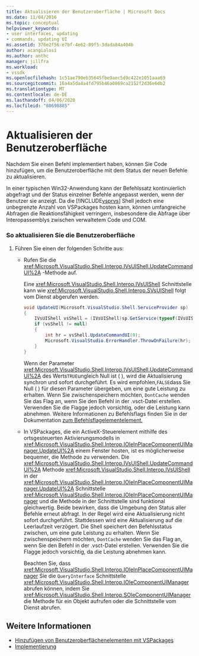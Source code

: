 ```yaml
---
title: Aktualisieren der Benutzeroberfläche | Microsoft Docs
ms.date: 11/04/2016
ms.topic: conceptual
helpviewer_keywords:
- user interfaces, updating
- commands, updating UI
ms.assetid: 376e2f56-e7bf-4e62-89f5-3dada84a404b
author: acangialosi
ms.author: anthc
manager: jillfra
ms.workload:
- vssdk
ms.openlocfilehash: 1c51ae790eb35645fbe9aec5d9c422e1051aaa69
ms.sourcegitcommit: 16a4a5da4a4fd795b46a0869ca2152f2d36e6db2
ms.translationtype: MT
ms.contentlocale: de-DE
ms.lasthandoff: 04/06/2020
ms.locfileid: "80698885"
---
```

# <a name="updating-the-user-interface"></a>Aktualisieren der Benutzeroberfläche
Nachdem Sie einen Befehl implementiert haben, können Sie Code hinzufügen, um die Benutzeroberfläche mit dem Status der neuen Befehle zu aktualisieren.

 In einer typischen Win32-Anwendung kann der Befehlssatz kontinuierlich abgefragt und der Status einzelner Befehle angepasst werden, wenn der Benutzer sie anzeigt. Da die [!INCLUDE[vsprvs](../code-quality/includes/vsprvs_md.md)] Shell jedoch eine unbegrenzte Anzahl von VSPackages hosten kann, können umfangreiche Abfragen die Reaktionsfähigkeit verringern, insbesondere die Abfrage über Interopassemblys zwischen verwaltetem Code und COM.

### <a name="to-update-the-ui"></a>So aktualisieren Sie die Benutzeroberfläche

1. Führen Sie einen der folgenden Schritte aus:

    - Rufen Sie die <xref:Microsoft.VisualStudio.Shell.Interop.IVsUIShell.UpdateCommandUI%2A> -Methode auf.

         Eine <xref:Microsoft.VisualStudio.Shell.Interop.IVsUIShell> Schnittstelle kann wie <xref:Microsoft.VisualStudio.Shell.Interop.SVsUIShell> folgt vom Dienst abgerufen werden.

        ```csharp
        void UpdateUI(Microsoft.VisualStudio.Shell.ServiceProvider sp)
        {
            IVsUIShell vsShell = (IVsUIShell)sp.GetService(typeof(IVsUIShell));
            if (vsShell != null)
            {
                int hr = vsShell.UpdateCommandUI(0);
                Microsoft.VisualStudio.ErrorHandler.ThrowOnFailure(hr);
            }
        }

        ```

         Wenn der Parameter <xref:Microsoft.VisualStudio.Shell.Interop.IVsUIShell.UpdateCommandUI%2A> des Werts`TRUE`ungleich Null ist ( ), wird die Aktualisierung synchron und sofort durchgeführt. Es wird empfohlen,`FALSE`dass Sie Null ( ) für diesen Parameter übergeben, um eine gute Leistung zu erhalten. Wenn Sie zwischenspeichern möchten, `DontCache` wenden Sie das Flag an, wenn Sie den Befehl in der .vsct-Datei erstellen. Verwenden Sie die Flagge jedoch vorsichtig, oder die Leistung kann abnehmen. Weitere Informationen zu Befehlsflags finden Sie in der Dokumentation [zum Befehlsflagelementelement.](../extensibility/command-flag-element.md)

    - In VSPackages, die ein ActiveX-Steuerelement mithilfe des ortsgesteuerten Aktivierungsmodells in <xref:Microsoft.VisualStudio.Shell.Interop.IOleInPlaceComponentUIManager.UpdateUI%2A> einem Fenster hosten, ist es möglicherweise bequemer, die Methode zu verwenden. Die <xref:Microsoft.VisualStudio.Shell.Interop.IVsUIShell.UpdateCommandUI%2A> Methode <xref:Microsoft.VisualStudio.Shell.Interop.IVsUIShell> in der <xref:Microsoft.VisualStudio.Shell.Interop.IOleInPlaceComponentUIManager.UpdateUI%2A> Schnittstelle <xref:Microsoft.VisualStudio.Shell.Interop.IOleInPlaceComponentUIManager> und die Methode in der Schnittstelle sind funktional gleichwertig. Beide bewirken, dass die Umgebung den Status aller Befehle erneut abfragt. In der Regel wird eine Aktualisierung nicht sofort durchgeführt. Stattdessen wird eine Aktualisierung auf die Leerlaufzeit verzögert. Die Shell speichert den Befehlsstatus zwischen, um eine gute Leistung zu erhalten. Wenn Sie zwischenspeichern möchten, `DontCache` wenden Sie das Flag an, wenn Sie den Befehl in der .vsct-Datei erstellen. Verwenden Sie die Flagge jedoch vorsichtig, da die Leistung abnehmen kann.

         Beachten Sie, dass <xref:Microsoft.VisualStudio.Shell.Interop.IOleInPlaceComponentUIManager> Sie die `QueryInterface` Schnittstelle <xref:Microsoft.VisualStudio.Shell.Interop.IOleComponentUIManager> abrufen können, indem Sie <xref:Microsoft.VisualStudio.Shell.Interop.SOleComponentUIManager> die Methode für ein Objekt aufrufen oder die Schnittstelle vom Dienst abrufen.

## <a name="see-also"></a>Weitere Informationen
- [Hinzufügen von Benutzeroberflächenelementen mit VSPackages](../extensibility/internals/how-vspackages-add-user-interface-elements.md)
- [Implementierung](../extensibility/internals/command-implementation.md)
